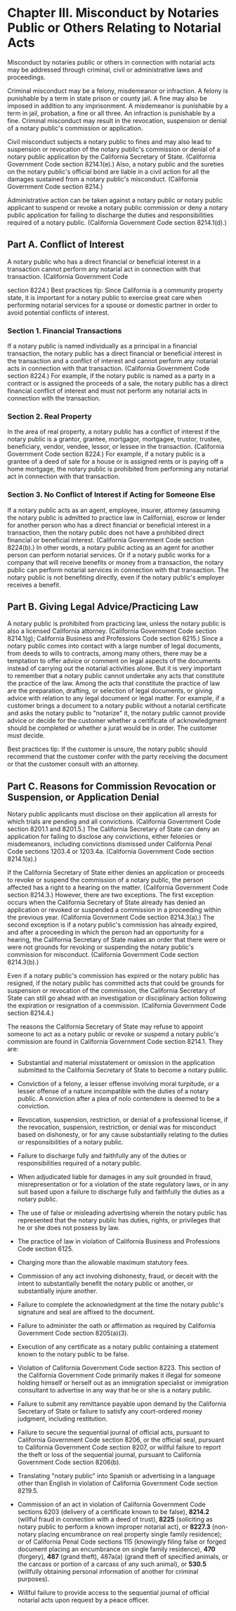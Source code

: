 # Chapter III. Misconduct by Notaries Public or Others Relating to Notarial Acts

Misconduct by notaries public or others in connection with notarial acts may be addressed through criminal, civil or administrative laws and proceedings.

Criminal misconduct may be a felony, misdemeanor or infraction. A felony is punishable by a term in state prison or county jail. A fine may also be imposed in addition to any imprisonment. A misdemeanor is punishable by a term in jail, probation, a fine or all three. An infraction is punishable by a fine. Criminal misconduct may result in the revocation, suspension or denial of a notary public's commission or application.

Civil misconduct subjects a notary public to fines and may also lead to suspension or revocation of the notary public's commission or denial of a notary public application by the California Secretary of State. (California Government Code section 8214.1(e).) Also, a notary public and the sureties on the notary public's official bond are liable in a civil action for all the damages sustained from a notary public's misconduct. (California Government Code section 8214.)

Administrative action can be taken against a notary public or notary public applicant to suspend or revoke a notary public commission or deny a notary public application for failing to discharge the duties and responsibilities required of a notary public. (California Government Code section 8214.1(d).)

## Part A. Conflict of Interest

A notary public who has a direct financial or beneficial interest in a transaction cannot perform any notarial act in connection with that transaction. (California Government Code

section 8224.) Best practices tip: Since California is a community property state, it is important for a notary public to exercise great care when performing notarial services for a spouse or domestic partner in order to avoid potential conflicts of interest.

### Section 1. Financial Transactions

If a notary public is named individually as a principal in a financial transaction, the notary public has a direct financial or beneficial interest in the transaction and a conflict of interest and cannot perform any notarial acts in connection with that transaction. (California Government Code section 8224.) For example, if the notary public is named as a party in a contract or is assigned the proceeds of a sale, the notary public has a direct financial conflict of interest and must not perform any notarial acts in connection with the transaction.

### Section 2. Real Property

In the area of real property, a notary public has a conflict of interest if the notary public is a grantor, grantee, mortgagor, mortgagee, trustor, trustee, beneficiary, vendor, vendee, lessor, or lessee in the transaction. (California Government Code section 8224.) For example, if a notary public is a grantee of a deed of sale for a house or is assigned rents or is paying off a home mortgage, the notary public is prohibited from performing any notarial act in connection with that transaction.

### Section 3. No Conflict of Interest if Acting for Someone Else

If a notary public acts as an agent, employee, insurer, attorney (assuming the notary public is admitted to practice law in California), escrow or lender for another person who has a direct financial or beneficial interest in a transaction, then the notary public does not have a prohibited direct financial or beneficial interest. (California Government Code section 8224(b).) In other words, a notary public acting as an agent for another person can perform notarial services. Or if a notary public works for a company that will receive benefits or money from a transaction, the notary public can perform notarial services in connection with that transaction. The notary public is not benefiting directly, even if the notary public's employer receives a benefit.

## Part B. Giving Legal Advice/Practicing Law

A notary public is prohibited from practicing law, unless the notary public is also a licensed California attorney. (California Government Code section 8214.1(g); California Business and Professions Code section 6215.) Since a notary public comes into contact with a large number of legal documents, from deeds to wills to contracts, among many others, there may be a temptation to offer advice or comment on legal aspects of the documents instead of carrying out the notarial activities alone. But it is very important to remember that a notary public cannot undertake any acts that constitute the practice of the law. Among the acts that constitute the practice of law are the preparation, drafting, or selection of legal documents, or giving advice with relation to any legal document or legal matter. For example, if a customer brings a document to a notary public without a notarial certificate and asks the notary public to "notarize" it, the notary public cannot provide advice or decide for the customer whether a certificate of acknowledgment should be completed or whether a jurat would be in order. The customer must decide.

Best practices tip: If the customer is unsure, the notary public should recommend that the customer confer with the party receiving the document or that the customer consult with an attorney.

## Part C. Reasons for Commission Revocation or Suspension, or Application Denial

Notary public applicants must disclose on their application all arrests for which trials are pending and all convictions. (California Government Code section 8201.1 and 8201.5.) The California Secretary of State can deny an application for failing to disclose any convictions, either felonies or misdemeanors, including convictions dismissed under California Penal Code sections 1203.4 or 1203.4a. (California Government Code section 8214.1(a).)

If the California Secretary of State either denies an application or proceeds to revoke or suspend the commission of a notary public, the person affected has a right to a hearing on the matter. (California Government Code section 8214.3.) However, there are two exceptions. The first exception occurs when the California Secretary of State already has denied an application or revoked or suspended a commission in a proceeding within the previous year. (California Government Code section 8214.3(a).) The second exception is if a notary public's commission has already expired, and after a proceeding in which the person had an opportunity for a hearing, the California Secretary of State makes an order that there were or were not grounds for revoking or suspending the notary public's commission for misconduct. (California Government Code section 8214.3(b).)

Even if a notary public's commission has expired or the notary public has resigned, if the notary public has committed acts that could be grounds for suspension or revocation of the commission, the California Secretary of State can still go ahead with an investigation or disciplinary action following the expiration or resignation of a commission. (California Government Code section 8214.4.)

The reasons the California Secretary of State may refuse to appoint someone to act as a notary public or revoke or suspend a notary public's commission are found in California Government Code section 8214.1. They are:

- Substantial and material misstatement or omission in the application submitted to the California Secretary of State to become a notary public.

- Conviction of a felony, a lesser offense involving moral turpitude, or a lesser offense of a nature incompatible with the duties of a notary public. A conviction after a plea of nolo contendere is deemed to be a conviction.

- Revocation, suspension, restriction, or denial of a professional license, if the revocation, suspension, restriction, or denial was for misconduct based on dishonesty, or for any cause substantially relating to the duties or responsibilities of a notary public.

- Failure to discharge fully and faithfully any of the duties or responsibilities required of a notary public.

- When adjudicated liable for damages in any suit grounded in fraud, misrepresentation or for a violation of the state regulatory laws, or in any suit based upon a failure to discharge fully and faithfully the duties as a notary public.

- The use of false or misleading advertising wherein the notary public has represented that the notary public has duties, rights, or privileges that he or she does not possess by law.

- The practice of law in violation of California Business and Professions Code section 6125.

- Charging more than the allowable maximum statutory fees.

- Commission of any act involving dishonesty, fraud, or deceit with the intent to substantially benefit the notary public or another, or substantially injure another.

- Failure to complete the acknowledgment at the time the notary public's signature and seal are affixed to the document.

- Failure to administer the oath or affirmation as required by California Government Code section 8205(a)(3).

- Execution of any certificate as a notary public containing a statement known to the notary public to be false.

- Violation of California Government Code section 8223. This section of the California Government Code primarily makes it illegal for someone holding himself or herself out as an immigration specialist or immigration consultant to advertise in any way that he or she is a notary public.

- Failure to submit any remittance payable upon demand by the California Secretary of State or failure to satisfy any court-ordered money judgment, including restitution.

- Failure to secure the sequential journal of official acts, pursuant to California Government Code section 8206, or the official seal, pursuant to California Government Code section 8207, or willful failure to report the theft or loss of the sequential journal, pursuant to California Government Code section 8206(b).

- Translating "notary public" into Spanish or advertising in a language other than English in violation of California Government Code section 8219.5.

- Commission of an act in violation of California Government Code sections 6203 (delivery of a certificate known to be false), $\mathbf{8 2 1 4 . 2}$ (willful fraud in connection with a deed of trust), $\mathbf{8 2 2 5}$ (soliciting as notary public to perform a known improper notarial act), or $\mathbf{8 2 2 7 . 3}$ (non-notary placing encumbrance on real property single family residence); or of California Penal Code sections 115 (knowingly filing false or forged document placing an encumbrance on single family residence), $\mathbf{4 7 0}$ (forgery), $\mathbf{4 8 7}$ (grand theft), 487a(a) (grand theft of specified animals, or the carcass or portion of a carcass of any such animal), or $\mathbf{5 3 0 . 5}$ (willfully obtaining personal information of another for criminal purposes).

- Willful failure to provide access to the sequential journal of official notarial acts upon request by a peace officer.